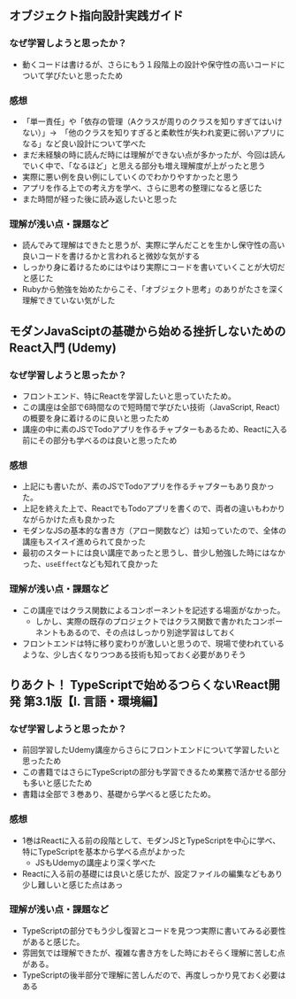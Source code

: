 ## オブジェクト指向設計実践ガイド

### なぜ学習しようと思ったか？

* 動くコードは書けるが、さらにもう１段階上の設計や保守性の高いコードについて学びたいと思ったため

### 感想

* 「単一責任」や「依存の管理（Aクラスが周りのクラスを知りすぎてはいけない）」→　「他のクラスを知りすぎると柔軟性が失われ変更に弱いアプリになる」など良い設計について学べた
* まだ未経験の時に読んだ時には理解ができない点が多かったが、今回は読んでいく中で、「なるほど」と思える部分も増え理解度が上がったと思う
* 実際に悪い例を良い例にしていくのでわかりやすかったと思う
* アプリを作る上での考え方を学べ、さらに思考の整理になると感じた
* また時間が経った後に読み返したいと思った

### 理解が浅い点・課題など

* 読んでみて理解はできたと思うが、実際に学んだことを生かし保守性の高い良いコードを書けるかと言われると微妙な気がする
* しっかり身に着けるためにはやはり実際にコードを書いていくことが大切だと感じた
* Rubyから勉強を始めたからこそ、「オブジェクト思考」のありがたさを深く理解できていない気がした

## モダンJavaSciptの基礎から始める挫折しないためのReact入門 (Udemy)

### なぜ学習しようと思ったか？

* フロントエンド、特にReactを学習したいと思っていたため。
* この講座は全部で6時間なので短時間で学びたい技術（JavaScript, React）の概要を身に着けるのに良いと思ったため
* 講座の中に素のJSでTodoアプリを作るチャプターもあるため、Reactに入る前にその部分も学べるのは良いと思ったため

### 感想

* 上記にも書いたが、素のJSでTodoアプリを作るチャプターもあり良かった。
* 上記を終えた上で、ReactでもTodoアプリを書くので、両者の違いもわかりながらかけた点も良かった
* モダンなJSの基本的な書き方（アロー関数など）は知っていたので、全体の講座もスイスイ進められて良かった
* 最初のスタートには良い講座であったと思うし、昔少し勉強した時にはなかった、`useEffect`なども知れて良かった

### 理解が浅い点・課題など

* この講座ではクラス関数によるコンポーネントを記述する場面がなかった。
    * しかし、実際の既存のプロジェクトではクラス関数で書かれたコンポーネントもあるので、その点はしっかり別途学習はしておく
* フロントエンドは特に移り変わりが激しいと思うので、現場で使われているような、少し古くなりつつある技術も知っておく必要がありそう

## りあクト！ TypeScriptで始めるつらくないReact開発 第3.1版【Ⅰ. 言語・環境編】

### なぜ学習しようと思ったか？

* 前回学習したUdemy講座からさらにフロントエンドについて学習したいと思ったため
* この書籍ではさらにTypeScriptの部分も学習できるため業務で活かせる部分も多いと感じたため
* 書籍は全部で３巻あり、基礎から学べると感じたため。

### 感想

* 1巻はReactに入る前の段階として、モダンJSとTypeScriptを中心に学べ、特にTypeScriptを基本から学べる点がよかった
    * JSもUdemyの講座より深く学べた
* Reactに入る前の基礎には良いと感じたが、設定ファイルの編集などもあり少し難しいと感じた点はあっ


### 理解が浅い点・課題など

* TypeScriptの部分でもう少し復習とコードを見つつ実際に書いてみる必要性があると感じた。
* 雰囲気では理解できたが、複雑な書き方をした時におそらく理解に苦しむ点がある。
* TypeScriptの後半部分で理解に苦しんだので、再度しっかり見ておく必要はある

